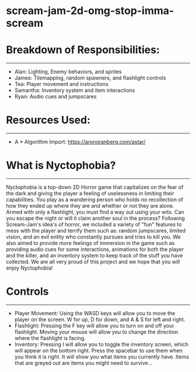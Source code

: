 # scream-jam-2d-omg-stop-imma-scream

# Breakdown of Responsibilities:
---------------------------------
- Alan: Lighting, Enemy behaviors, and sprites
- James: Tilemapping, random spawners, and flashlight controls
- Tea: Player movement and instructions
- Samantha: Inventory system and item interactions
- Ryan: Audio cues and jumpscares

# Resources Used:
-----------------
- A * Algorithm Import: https://arongranberg.com/astar/

# What is Nyctophobia?
-----------------------
Nyctophobia is a top-down 2D Horror game that capitalizes on the fear of the dark and giving the player a feeling of uselessness in limiting their capabilities. You play as
a wandering person who holds no recollection of how they ended up where they are and whether or not they are alone. Armed with only a flashlight, you must find a way out
using your wits. Can you escape the night or will it claim another soul in the process?
Following Scream-Jam's idea's of horror, we included a variety of "fun" features to mess with the player and terrify them such as: random jumpscares, limited vision, and 
an evil entity who constantly pursues and tries to kill you. We also aimed to provide more feelings of immersion in the game such as providing audio cues for some interactions, 
animations for both the player and the killer, and an inventory system to keep track of the stuff you have collected.
We are all very proud of this project and we hope that you will enjoy Nyctophobia!

# Controls
-----------
- Player Movement: Using the WASD keys will allow you to move the player on the screen. W for up, D for down, and A & S for left and right.
- Flashlight: Pressing the F key will allow you to turn on and off your flashlight. Moving your mouse will allow you to change the direction where the flashlight is facing.
- Inventory: Pressing I will allow you to toggle the inventory screen, which will appear on the bottom right. Press the spacebar to use them when you think it is right.
It will show you what items you currently have. Items that are greyed out are items you might need to survive...
